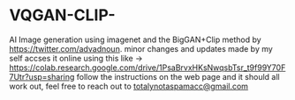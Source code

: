 # VQGAN-CLIP-
AI Image generation using imagenet and the BigGAN+Clip method by https://twitter.com/advadnoun. 
minor changes and updates made by my self accses it online using this like -> https://colab.research.google.com/drive/1PsaBrvxHKsNwqsbTsr_t9f99Y70F7Utr?usp=sharing
follow the instructions on the web page and it should all work out, feel free to reach out to totalynotaspamacc@gmail.com
